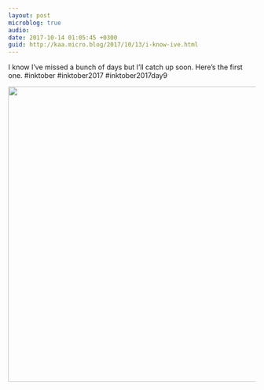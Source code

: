 ```yaml
---
layout: post
microblog: true
audio: 
date: 2017-10-14 01:05:45 +0300
guid: http://kaa.micro.blog/2017/10/13/i-know-ive.html
---
```

I know I’ve missed a bunch of days but I’ll catch up soon. Here’s the first one. #inktober #inktober2017 #inktober2017day9

<img src="https://micro.kaa.bz/uploads/2018/a4e3da9ee1.jpg" width="600" height="600" />
